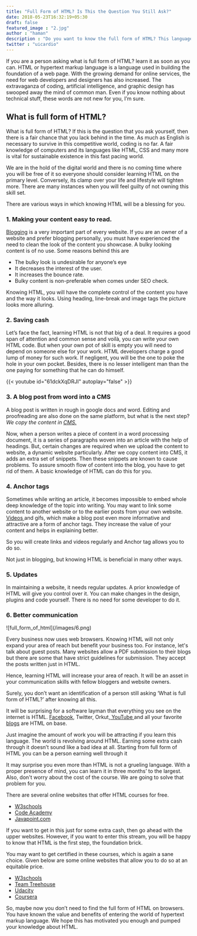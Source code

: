 ```yaml
---
title: "Full Form of HTML? Is This the Question You Still Ask?"
date: 2018-05-23T16:32:19+05:30
draft: false
featured_image : "2.jpg"
author : "haman"
description : "Do you want to know the full form of HTML? This language benefits everyone in one way or other. There are many major needs of knowing the full form of HTML. It is required everywhere on the internet today. You get a complete control of what you own. "
twitter : "uicardio"
---
```


<p>
If you are a person asking what is full form of HTML? learn it as soon as you can.
HTML or hypertext markup language is a language used in building the foundation of a web page. With the growing demand for online services, the need for web developers and designers has also increased. The extravaganza of coding, artificial intelligence, and graphic design has swooped away the mind of common man. Even if you know nothing about technical stuff, these words are not new for you, I’m sure.</p>


<h2>What is full form of HTML?</h2>



<p>What is full form of HTML? If this is the question that you ask yourself, then there is a fair chance that you lack behind in the time. As much as English is necessary to survive in this competitive world, coding is no far. A fair knowledge of computers and its languages like HTML, CSS and many more is vital for sustainable existence in this fast pacing world.</p>



<p>We are in the hold of the digital world and there is no coming time where you will be free of it so everyone should consider learning HTML on the primary level. Conversely, its clamp over your life and lifestyle will tighten more. There are many instances when you will feel guilty of not owning this skill set.</p>

<p>There are various ways in which knowing HTML will be a blessing for you.</p>

<h3>1.	Making your content easy to read.</h3>

<p> <a href="https://uicard.io/blog/">Blogging</a> is a very important part of every website. If you are an owner of a website and prefer blogging personally, you must have experienced the need to clean the look of the content you showcase. A bulky looking content is of no use.
Some reasons behind this are</p>

<ul>
	<li>The bulky look is undesirable for anyone’s eye</li>
	<li>It decreases the interest of the user.</li>
	<li>It increases the bounce rate.</li>
	<li>Bulky content is non-preferable when comes under SEO check.</li>
</ul>

<p>Knowing HTML, you will have the complete control of the content you have and the way it looks. Using heading, line-break and image tags the picture looks more alluring.</p>

<h3>2.	Saving cash</h3>
<p>Let’s face the fact, learning HTML is not that big of a deal. It requires a good span of attention and common sense and voilà, you can write your own HTML code. But when your own pot of skill is empty you will need to depend on someone else for your work. HTML developers charge a good lump of money for such work. If negligent, you will be the one to poke the hole in your own pocket.
Besides, there is no lesser intelligent man than the one paying for something that he can do himself.</p>

{{< youtube id="61dckXqDRJI" autoplay="false" >}}

<h3>3.	A blog post from word into a CMS</h3>
<p>A blog post is written in rough in google docs and word. Editing and proofreading are also done on the same platform, but what is the next step?<br>
<i>We copy the content in <a href="https://searchcontentmanagement.techtarget.com/definition/content-management-system-CMS">CMS.</a></i> </p>

<p>Now, when a person writes a piece of content in a word processing document, it is a series of paragraphs woven into an article with the help of headings. But, certain changes are required when we upload the content to website, a dynamic website particularly. After we copy content into CMS, it adds an extra set of snippets. Then these snippets are known to cause problems. To assure smooth flow of content into the blog, you have to get rid of them.
A basic knowledge of HTML can do this for you.</p>

<h3>4.	Anchor tags </h3>
<p>Sometimes while writing an article, it becomes impossible to embed whole deep knowledge of the topic into writing. You may want to link some content to another website or to the earlier posts from your own website.<a href="https://uicard.io/experiments/onboarding-features-tour"> Videos </a>and gifs, which make a blog post even more informative and attractive are a form of anchor tags.  They increase the value of your content and helps in explaining better.</p>
<p>So you will create links and videos regularly and Anchor tag allows you to do so. </p>

<p>Not just in blogging, but knowing HTML is beneficial in many other ways.</p>

<h3>5.	Updates</h3>
<p>In maintaining a website, it needs regular updates. A prior knowledge of HTML will give you control over it. You can make changes in the design, plugins and code yourself. There is no need for some developer to do it.</p>

<h3>6.	Better communication</h3>
![full_form_of_html](/images/6.png)
<p>Every business now uses web browsers. Knowing HTML will not only expand your area of reach but benefit your business too. For instance, let's talk about guest posts. Many websites allow a PDF submission to their blogs but there are some that have strict guidelines for submission. They accept the posts written just in HTML.</p>
<p>Hence, learning HTML will increase your area of reach. It will be an asset in your communication skills with fellow bloggers and website owners.</p>


<p>Surely, you don’t want an identification of a person still asking ‘What is full form of HTML?’  after knowing all this.</p>

<p>It will be surprising for a software layman that everything you see on the internet is HTML.
<a href="https://www.facebook.com/">Facebook</a>, Twitter, Orkut,<a href="https://www.youtube.com/"> YouTube </a> and all your favorite <a href="https://blog.github.com/">blogs</a> are HTML on base. </p>

<p>Just imagine the amount of work you will be attracting if you learn this language. The world is revolving around HTML. Earning some extra cash through it doesn’t sound like a bad idea at all.
Starting from full form of HTML you can be a person earning well through it</p>


<p>It may surprise you even more than HTML is not a grueling language. With a proper presence of mind, you can learn it in three months’  to the largest.
Also, don't worry about the cost of the course. We are going to solve that problem for you.</p>

<p>There are several online websites that offer HTML courses for free.</p>
<ul>
	<li><a href="https://www.w3schools.com/">W3schools</a></li>
	<li><a href="https://www.codecademy.com/learn/learn-html">Code Academy</a></li>
	<li><a href="https://www.javatpoint.com/html-tutorial">Javapoint.com</a></li>
</ul>

<p>If you want to get in this just for some extra cash, then go ahead with the upper websites.  However, if you want to enter this stream, you will be happy to know that HTML is the first step, the foundation brick.</p>
<p>You may want to get certified in these courses, which is again a sane choice. Given below are some online websites that allow you to do so at an equitable price.</p>
<ul>
	<li><a href="https://www.w3schools.com/">W3schools</a></li>
	<li><a href="https://teamtreehouse.com/library/topic:html">Team Treehouse</a></li>
	<li><a href="https://in.udacity.com/course/intro-to-html-and-css--ud001">Udacity</a></li>
	<li><a href="https://www.coursera.org/learn/html">Coursera</a></li>
</ul>

<p>So, maybe now you don’t need to find the full form of HTML on browsers. You have known the value and benefits of entering the world of hypertext markup language.
We hope this has motivated you enough and pumped your knowledge about HTML.</p>
